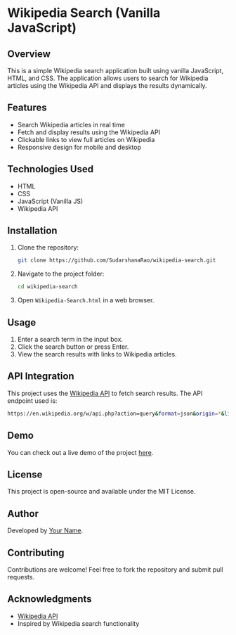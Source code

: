 # Wikipedia Search (Vanilla JavaScript)

## Overview
This is a simple Wikipedia search application built using vanilla JavaScript, HTML, and CSS. The application allows users to search for Wikipedia articles using the Wikipedia API and displays the results dynamically.

## Features
- Search Wikipedia articles in real time
- Fetch and display results using the Wikipedia API
- Clickable links to view full articles on Wikipedia
- Responsive design for mobile and desktop

## Technologies Used
- HTML
- CSS
- JavaScript (Vanilla JS)
- Wikipedia API

## Installation
1. Clone the repository:
   ```sh
   git clone https://github.com/SudarshanaRao/wikipedia-search.git
   ```
2. Navigate to the project folder:
   ```sh
   cd wikipedia-search
   ```
3. Open `Wikipedia-Search.html` in a web browser.

## Usage
1. Enter a search term in the input box.
2. Click the search button or press Enter.
3. View the search results with links to Wikipedia articles.

## API Integration
This project uses the [Wikipedia API](https://www.mediawiki.org/wiki/API:Main_page) to fetch search results. The API endpoint used is:
```sh
https://en.wikipedia.org/w/api.php?action=query&format=json&origin=*&list=search&srsearch=SEARCH_TERM
```

## Demo
You can check out a live demo of the project [here]([https://your-live-demo-url.com](https://dharshwikipedia.ccbp.tech/)).

## License
This project is open-source and available under the MIT License.

## Author
Developed by [Your Name](https://github.com/SudarshanaRao).

## Contributing
Contributions are welcome! Feel free to fork the repository and submit pull requests.

## Acknowledgments
- [Wikipedia API](https://www.mediawiki.org/wiki/API:Main_page)
- Inspired by Wikipedia search functionality

